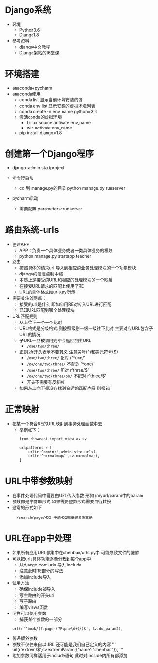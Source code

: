 # Django系统
- 环境
    - Python3.6
    - Django1.8
- 参考资料
    - [django中文教程](https://yiyibooks.cn/xx/django_182/index.html)  
    - Django架站的16堂课
# 环境搭建
- anaconda+pycharm
- anaconda使用
    - conda list 显示当前环境安装的包
    - conda env list 显示安装的虚拟环境列表
    - conda create -n env_name python=3.6
    - 激活conda的虚拟环境
        - Linux source activate env_name
        - win activate env_name
    - pip install django=1.8
    
# 创建第一个Django程序
- django-admin startproject
- 命令行启动 
    - cd 到 manage.py的目录  python manage.py runserver
    
- pycharm启动
    - 需要配置 parameters: runserver
                               
# 路由系统-urls
- 创建APP
    - APP：负责一个具体业务或者一类具体业务的模块
    - python manage.py startapp teacher
- 路由
    - 按照具体的请求url 导入到相应的业务处理模块的一个功能模块
    - django的信息控制中枢
    - 本质上是接受的URL和相应的处理模块的一个映射
    - 在接受URL请求的匹配上使用了RE
    - URL的具体格式如urls.py所示
- 需要关注的两点：
    - 接受的url是什么 即如何用RE对传入URL进行匹配
    - 已知URL匹配到哪个处理模块
- URL匹配规则
    - 从上往下一个一个比对
    - URL格式是分级格式 则按照级别一级一级往下比对 主要对应URL包含子URL的情况
    - 子URL一旦被调用则不会返回到主URL
        - `/one/two/three/`
    - 正则以r开头表示不要转义 注意尖号(^)和美元符号($)
        -  `/one/two/three/` 配对 r'^one/'
        -  `/oo/one/two/three/` 不配对 '^one/'
        -  `/one/two/three/` 配对 r'three/$'
        -  `/oo/one/two/three/oo/`  不配对 r'three/$'
        - 开头不需要有反斜杠
    - 如果从上向下都没有找到合适的匹配内容 则报错                                             
    
# 正常映射
- 把某一个符合RE的URL映射到事务处理函数中去
    - 举例如下：
        ```
        from showeast import view as sv
        
        urlpatterns = [ 
            url(r'^admin/',admin.site.urls),
            url(r'^normalmap/',sv.normalmap),
        ]  
        ```
 # URL中带参数映射
 - 在事件处理代码中需要由URL传入参数 形如 /myurl/param中的param
 - 参数都是字符串形式 如果需要整数形式需要自行转换
 - 通常的形式如下
    ```
      /search/page/432 中的432需要经常性变换
    ```        
    
# URL在app中处理
- 如果所有应用URL都集中在chenban/urls.py中 可能导致文件的臃肿
- 可以把urls具体功能逐渐分散到每个app中
    - 从django.conf.urls 导入 include
    - 注意此时RE部分的写法
    - 添加include导入
- 使用方法
    - 确保include被导入
    - 写主路由的开头url
    - 写子路由
    - 编写views函数        
- 同样可以使用参数
    - 捕获某个参数的一部分
    ```
    url(r'^book/(?:page-(?P<pn>\d+)/)$', tv.do_param2),
    ```
- 传递额外参数
- 参数不仅仅来自以URL 还可能是我们自己定义的内容
    '''
    url(r'extrem/$',sv.extremParam,{'name':"chenban"}),
    '''        
- 附加参数同样适用于include语句 此时对include内所有都添加    
                                          